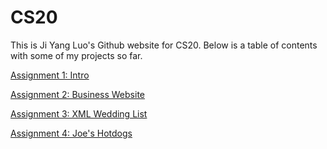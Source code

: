 # CS20
This is Ji Yang Luo's Github website for CS20. Below is a table of contents 
with some of my projects so far. 

<a href = "https://jluo01.github.io/CS20/Assignment1.html"> Assignment 1: Intro 
</a>

<a href = "https://jluo01.github.io/CS20/Assignment2/HCookies.html"> Assignment 2: Business Website </a>


<a href = "https://jluo01.github.io/CS20/Assignment3/wedding.xml"> Assignment 3: XML Wedding List </a>

<a href = "https://jluo01.github.io/CS20/Assignment4/joesHotdogs.html>"> Assignment 4: Joe's Hotdogs </a>